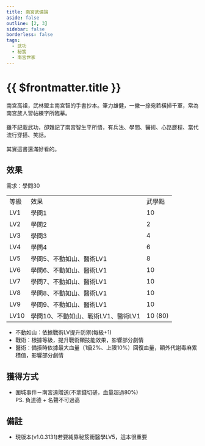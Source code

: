 ```yaml
---
title: 南宮武備論
aside: false
outline: [2, 3]
sidebar: false
borderless: false
tags:
  - 武功
  - 秘笈
  - 南宮世家
---
```


# {{ $frontmatter.title }}

<BookItemIcon :size="`medium`" :needLink="false" :no="8010" :style="'float: right;'" />

南宮高祖，武林盟主南宮智的手書抄本。筆力雄健，一撇一捺宛若橫掃千軍，常為南宮族人習帖練字所臨摹。
<br><br>
雖不記載武功，卻雜記了南宮智生平所悟，有兵法、學問、醫術、心路歷程、當代流行穿搭、笑話。
<br><br>
其實這書還滿好看的。
<br clear="all" />

## 效果

需求：學問30

<table>
    <tr>
        <td>等級</td>
        <td>效果</td>
        <td>武學點</td>
    </tr>
    <tr>
        <td>LV1</td>
        <td>學問1</td>
        <td>10</td>
    </tr>
    <tr>
        <td>LV2</td>
        <td>學問2</td>
        <td>2</td>
    </tr>
    <tr>
        <td>LV3</td>
        <td>學問3</td>
        <td>4</td>
    </tr>
    <tr>
        <td>LV4</td>
        <td>學問4</td>
        <td>6</td>
    </tr>
    <tr>
        <td>LV5</td>
        <td>學問5、不動如山、醫術LV1</td>
        <td>8</td>
    </tr>
    <tr>
        <td>LV6</td>
        <td>學問6、不動如山、醫術LV1</td>
        <td>10</td>
    </tr>
    <tr>
        <td>LV7</td>
        <td>學問7、不動如山、醫術LV1</td>
        <td>10</td>
    </tr>
    <tr>
        <td>LV8</td>
        <td>學問8、不動如山、醫術LV1</td>
        <td>10</td>
    </tr>
    <tr>
        <td>LV9</td>
        <td>學問9、不動如山、醫術LV1</td>
        <td>10</td>
    </tr>
    <tr>
        <td>LV10</td>
        <td>學問10、不動如山、戰術LV1、醫術LV1</td>
        <td>10 (80)</td>
    </tr>
</table>

- 不動如山：依據戰術LV提升防禦(每級+1)
- 戰術：根據等級，提升戰術類技能效果，影響部分劇情
- 醫術：備揍時依據最大血量（1級2%、上限10%）回復血量，額外代謝毒麻累積值，影響部分劇情

## 獲得方式

- 圍城事件－南宮遠贈送(不拿錢切磋，血量超過80%)<br>
PS. 負道德 + 名聲不可過高

## 備註

- 現版本(v1.0.3131)若要純靠秘笈衝醫學LV5，這本很重要